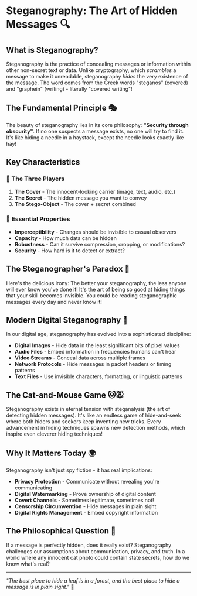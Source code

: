 # Steganography: The Art of Hidden Messages 🔍

## What is Steganography?

Steganography is the practice of concealing messages or information within other non-secret text or data. Unlike cryptography, which *scrambles* a message to make it unreadable, steganography *hides* the very existence of the message. The word comes from the Greek words "steganos" (covered) and "graphein" (writing) - literally "covered writing"!

## The Fundamental Principle 🎭

The beauty of steganography lies in its core philosophy: **"Security through obscurity"**. If no one suspects a message exists, no one will try to find it. It's like hiding a needle in a haystack, except the needle looks exactly like hay!

## Key Characteristics

### 🎯 The Three Players
1. **The Cover** - The innocent-looking carrier (image, text, audio, etc.)
2. **The Secret** - The hidden message you want to convey
3. **The Stego-Object** - The cover + secret combined

### 🔑 Essential Properties
- **Imperceptibility** - Changes should be invisible to casual observers
- **Capacity** - How much data can be hidden
- **Robustness** - Can it survive compression, cropping, or modifications?
- **Security** - How hard is it to detect or extract?

## The Steganographer's Paradox 🤔

Here's the delicious irony: The better your steganography, the less anyone will ever know you've done it! It's the art of being so good at hiding things that your skill becomes invisible. You could be reading steganographic messages every day and never know it!

## Modern Digital Steganography 💾

In our digital age, steganography has evolved into a sophisticated discipline:

- **Digital Images** - Hide data in the least significant bits of pixel values
- **Audio Files** - Embed information in frequencies humans can't hear
- **Video Streams** - Conceal data across multiple frames
- **Network Protocols** - Hide messages in packet headers or timing patterns
- **Text Files** - Use invisible characters, formatting, or linguistic patterns

## The Cat-and-Mouse Game 🐱🐭

Steganography exists in eternal tension with steganalysis (the art of detecting hidden messages). It's like an endless game of hide-and-seek where both hiders and seekers keep inventing new tricks. Every advancement in hiding techniques spawns new detection methods, which inspire even cleverer hiding techniques!

## Why It Matters Today 🌍

Steganography isn't just spy fiction - it has real implications:
- **Privacy Protection** - Communicate without revealing you're communicating
- **Digital Watermarking** - Prove ownership of digital content
- **Covert Channels** - Sometimes legitimate, sometimes not!
- **Censorship Circumvention** - Hide messages in plain sight
- **Digital Rights Management** - Embed copyright information

## The Philosophical Question 💭

If a message is perfectly hidden, does it really exist? Steganography challenges our assumptions about communication, privacy, and truth. In a world where any innocent cat photo could contain state secrets, how do we know what's real?

---

*"The best place to hide a leaf is in a forest, and the best place to hide a message is in plain sight."* 🍃